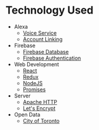 # Technology Used

* Alexa
  * [Voice Service](https://developer.amazon.com/alexa-voice-service)
  * [Account Linking](https://developer.amazon.com/public/solutions/alexa/alexa-skills-kit/docs/linking-an-alexa-user-with-a-user-in-your-system)
* Firebase
  * [Firebase Database](https://firebase.google.com/docs/database/)
  * [Firebase Authentication](https://firebase.google.com/docs/auth/)
* Web Development
  * [React](https://facebook.github.io/react/)
  * [Redux](https://github.com/reactjs/redux)
  * [NodeJS](https://github.com/reactjs/redux)
  * [Promises](http://documentup.com/kriskowal/q/)
* Server
  * [Apache HTTP](https://httpd.apache.org/)
  * [Let&apos;s Encrypt](https://letsencrypt.org/)
* Open Data
  * [City of Toronto](http://www1.toronto.ca/wps/portal/contentonly?vgnextoid=9e56e03bb8d1e310VgnVCM10000071d60f89RCRD)
